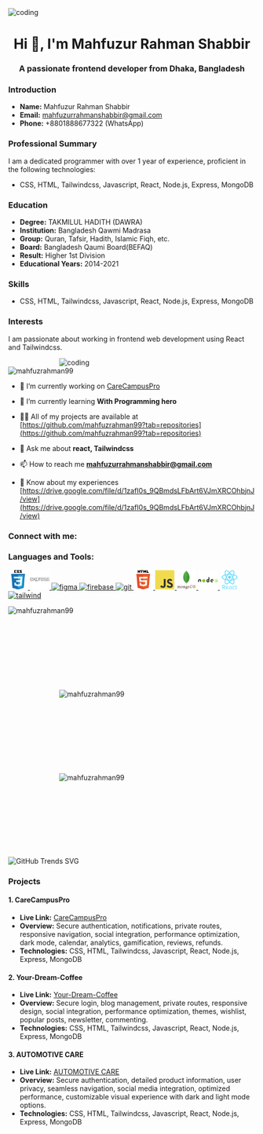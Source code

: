 

<img alt="coding" width="900" src="https://i.ibb.co/qDhmjdC/Github-Profile-Banner.png"/>


<h1 align="center">Hi 👋, I'm Mahfuzur Rahman Shabbir</h1>
<h3 align="center">A passionate frontend developer from Dhaka, Bangladesh</h3>

### Introduction

- **Name:** Mahfuzur Rahman Shabbir
- **Email:** mahfuzurrahmanshabbir@gmail.com
- **Phone:** +8801888677322 (WhatsApp)

### Professional Summary

I am a dedicated programmer with over 1 year of experience, proficient in the following technologies:

- CSS, HTML, Tailwindcss, Javascript, React, Node.js, Express, MongoDB

### Education

- **Degree:** TAKMILUL HADITH (DAWRA)
- **Institution:** Bangladesh Qawmi Madrasa
- **Group:** Quran, Tafsir, Hadith, Islamic Fiqh, etc.
- **Board:** Bangladesh Qaumi Board(BEFAQ)
- **Result:** Higher 1st Division
- **Educational Years:** 2014-2021

### Skills

- CSS, HTML, Tailwindcss, Javascript, React, Node.js, Express, MongoDB

### Interests

I am passionate about working in frontend web development using React and Tailwindcss.

<img align="right" alt="coding" width="400" src="https://user-images.githubusercontent.com/55389276/140866485-8fb1c876-9a8f-4d6a-98dc-08c4981eaf70.gif"/>


<p align="left"> <img src="https://komarev.com/ghpvc/?username=mahfuzrahman99&label=Profile%20views&color=0e75b6&style=flat" alt="mahfuzrahman99" /> </p>

- 🔭 I’m currently working on [CareCampusPro](https://assignment-twelve-c5a2f.web.app/)

- 🌱 I’m currently learning **With Programming hero**

- 👨‍💻 All of my projects are available at [https://github.com/mahfuzrahman99?tab=repositories](https://github.com/mahfuzrahman99?tab=repositories)

- 💬 Ask me about **react, Tailwindcss**

- 📫 How to reach me **mahfuzurrahmanshabbir@gmail.com**

- 📄 Know about my experiences [https://drive.google.com/file/d/1zafI0s_9QBmdsLFbArt6VJmXRCOhbjnJ/view](https://drive.google.com/file/d/1zafI0s_9QBmdsLFbArt6VJmXRCOhbjnJ/view)

<h3 align="left">Connect with me:</h3>
<p align="left">
</p>

<h3 align="left">Languages and Tools:</h3>
<p align="left"> <a href="https://www.w3schools.com/css/" target="_blank" rel="noreferrer"> <img src="https://raw.githubusercontent.com/devicons/devicon/master/icons/css3/css3-original-wordmark.svg" alt="css3" width="40" height="40"/> </a> <a href="https://expressjs.com" target="_blank" rel="noreferrer"> <img src="https://raw.githubusercontent.com/devicons/devicon/master/icons/express/express-original-wordmark.svg" alt="express" width="40" height="40"/> </a> <a href="https://www.figma.com/" target="_blank" rel="noreferrer"> <img src="https://www.vectorlogo.zone/logos/figma/figma-icon.svg" alt="figma" width="40" height="40"/> </a> <a href="https://firebase.google.com/" target="_blank" rel="noreferrer"> <img src="https://www.vectorlogo.zone/logos/firebase/firebase-icon.svg" alt="firebase" width="40" height="40"/> </a> <a href="https://git-scm.com/" target="_blank" rel="noreferrer"> <img src="https://www.vectorlogo.zone/logos/git-scm/git-scm-icon.svg" alt="git" width="40" height="40"/> </a> <a href="https://www.w3.org/html/" target="_blank" rel="noreferrer"> <img src="https://raw.githubusercontent.com/devicons/devicon/master/icons/html5/html5-original-wordmark.svg" alt="html5" width="40" height="40"/> </a> <a href="https://developer.mozilla.org/en-US/docs/Web/JavaScript" target="_blank" rel="noreferrer"> <img src="https://raw.githubusercontent.com/devicons/devicon/master/icons/javascript/javascript-original.svg" alt="javascript" width="40" height="40"/> </a> <a href="https://www.mongodb.com/" target="_blank" rel="noreferrer"> <img src="https://raw.githubusercontent.com/devicons/devicon/master/icons/mongodb/mongodb-original-wordmark.svg" alt="mongodb" width="40" height="40"/> </a> <a href="https://nodejs.org" target="_blank" rel="noreferrer"> <img src="https://raw.githubusercontent.com/devicons/devicon/master/icons/nodejs/nodejs-original-wordmark.svg" alt="nodejs" width="40" height="40"/> </a> <a href="https://reactjs.org/" target="_blank" rel="noreferrer"> <img src="https://raw.githubusercontent.com/devicons/devicon/master/icons/react/react-original-wordmark.svg" alt="react" width="40" height="40"/> </a> <a href="https://tailwindcss.com/" target="_blank" rel="noreferrer"> <img src="https://www.vectorlogo.zone/logos/tailwindcss/tailwindcss-icon.svg" alt="tailwind" width="40" height="40"/> </a> </p>

<p><img align="left" height="170" width="400" src="https://github-readme-stats.vercel.app/api/top-langs?username=mahfuzrahman99&show_icons=true&locale=en&layout=compact" alt="mahfuzrahman99" /></p>

<p>&nbsp;<img align="right" height="170" width="400" src="https://github-readme-stats.vercel.app/api?username=mahfuzrahman99&show_icons=true&locale=en" alt="mahfuzrahman99" /></p>

<p><img align="right" height="170" width="400" src="https://github-readme-streak-stats.herokuapp.com/?user=mahfuzrahman99&" alt="mahfuzrahman99" /></p>

<img src="https://api.githubtrends.io/user/svg/mahfuzrahman99/langs" alt="GitHub Trends SVG" height="170" width="400"/>

### Projects

#### 1. CareCampusPro

- **Live Link:** [CareCampusPro](https://assignment-twelve-c5a2f.web.app/)
- **Overview:** Secure authentication, notifications, private routes, responsive navigation, social integration, performance optimization, dark mode, calendar, analytics, gamification, reviews, refunds.
- **Technologies:** CSS, HTML, Tailwindcss, Javascript, React, Node.js, Express, MongoDB

#### 2. Your-Dream-Coffee

- **Live Link:** [Your-Dream-Coffee](https://the-dragon-house.web.app/)
- **Overview:** Secure login, blog management, private routes, responsive design, social integration, performance optimization, themes, wishlist, popular posts, newsletter, commenting.
- **Technologies:** CSS, HTML, Tailwindcss, Javascript, React, Node.js, Express, MongoDB

#### 3. AUTOMOTIVE CARE

- **Live Link:** [AUTOMOTIVE CARE](https://assignment-ten-1cb40.web.app/)
- **Overview:** Secure authentication, detailed product information, user privacy, seamless navigation, social media integration, optimized performance, customizable visual experience with dark and light mode options.
- **Technologies:** CSS, HTML, Tailwindcss, Javascript, React, Node.js, Express, MongoDB

